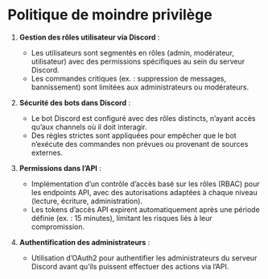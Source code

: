 # Politique de moindre privilège
1. **Gestion des rôles utilisateur via Discord** :
   - Les utilisateurs sont segmentés en rôles (admin, modérateur, utilisateur) avec des permissions spécifiques au sein du serveur Discord.
   - Les commandes critiques (ex. : suppression de messages, bannissement) sont limitées aux administrateurs ou modérateurs.

2. **Sécurité des bots dans Discord** :
   - Le bot Discord est configuré avec des rôles distincts, n’ayant accès qu’aux channels où il doit interagir.
   - Des règles strictes sont appliquées pour empêcher que le bot n’exécute des commandes non prévues ou provenant de sources externes.

3. **Permissions dans l’API** :
   - Implémentation d’un contrôle d’accès basé sur les rôles (RBAC) pour les endpoints API, avec des autorisations adaptées à chaque niveau (lecture, écriture, administration).
   - Les tokens d’accès API expirent automatiquement après une période définie (ex. : 15 minutes), limitant les risques liés à leur compromission.

4. **Authentification des administrateurs** :
   - Utilisation d’OAuth2 pour authentifier les administrateurs du serveur Discord avant qu’ils puissent effectuer des actions via l’API.
